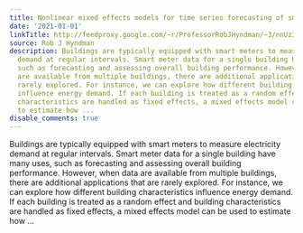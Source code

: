 ```yaml
---
title: Nonlinear mixed effects models for time series forecasting of smart meter demand
date: '2021-01-01'
linkTitle: http://feedproxy.google.com/~r/ProfessorRobJHyndman/~3/nnUz3_xsx7E/
source: Rob J Hyndman
description: Buildings are typically equipped with smart meters to measure electricity
  demand at regular intervals. Smart meter data for a single building have many uses,
  such as forecasting and assessing overall building performance. However, when data
  are available from multiple buildings, there are additional applications that are
  rarely explored. For instance, we can explore how different building characteristics
  influence energy demand. If each building is treated as a random effect and building
  characteristics are handled as fixed effects, a mixed effects model can be used
  to estimate how ...
disable_comments: true
---
```

Buildings are typically equipped with smart meters to measure electricity demand at regular intervals. Smart meter data for a single building have many uses, such as forecasting and assessing overall building performance. However, when data are available from multiple buildings, there are additional applications that are rarely explored. For instance, we can explore how different building characteristics influence energy demand. If each building is treated as a random effect and building characteristics are handled as fixed effects, a mixed effects model can be used to estimate how ...